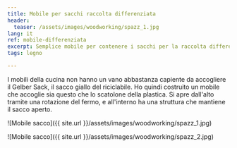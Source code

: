 ```yaml
---
title: Mobile per sacchi raccolta differenziata
header:
  teaser: /assets/images/woodworking/spazz_1.jpg
lang: it
ref: mobile-differenziata
excerpt: Semplice mobile per contenere i sacchi per la raccolta differenziata
tags: legno

---
```


I mobili della cucina non hanno un vano abbastanza capiente da accogliere il Gelber Sack, il sacco giallo del riciclabile. Ho quindi costruito un mobile che accoglie sia questo che lo scatolone della plastica. Si apre dall'alto tramite una rotazione del fermo, e all'interno ha una struttura che mantiene il sacco aperto.

![Mobile sacco]({{ site.url }}/assets/images/woodworking/spazz_1.jpg)

![Mobile sacco]({{ site.url }}/assets/images/woodworking/spazz_2.jpg)
